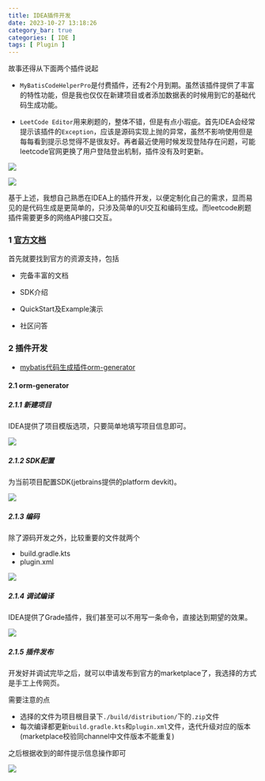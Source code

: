 ```yaml
---
title: IDEA插件开发
date: 2023-10-27 13:18:26
category_bar: true
categories: [ IDE ]
tags: [ Plugin ]
---
```


故事还得从下面两个插件说起

- `MyBatisCodeHelperPro`是付费插件，还有2个月到期。虽然该插件提供了丰富的特性功能，但是我也仅仅在新建项目或者添加数据表的时候用到它的基础代码生成功能。

- `LeetCode Editor`用来刷题的，整体不错，但是有点小瑕疵。首先IDEA会经常提示该插件的`Exception`，应该是源码实现上抛的异常，虽然不影响使用但是每每看到提示总觉得不是很友好。再者最近使用时候发现登陆存在问题，可能leetcode官网更换了用户登陆登出机制，插件没有及时更新。

![](IDEA插件开发/2023-10-27_13-28-31.png)

![](IDEA插件开发/2023-10-27_13-29-49.png)

基于上述，我想自己熟悉在IDEA上的插件开发，以便定制化自己的需求，显而易见的是代码生成是更简单的，只涉及简单的UI交互和编码生成。而leetcode刷题插件需要更多的网络API接口交互。

### 1 [官方文档](https://plugins.jetbrains.com/docs/intellij/welcome.html)

首先就要找到官方的资源支持，包括

- 完备丰富的文档

- SDK介绍

- QuickStart及Example演示

- 社区问答

### 2 插件开发

- [mybatis代码生成插件orm-generator](https://github.com/Bannirui/orm-generator)

#### 2.1 orm-generator

##### 2.1.1 新建项目

IDEA提供了项目模版选项，只要简单地填写项目信息即可。

![](IDEA插件开发/2023-10-27_13-51-07.png)

##### 2.1.2 SDK配置

为当前项目配置SDK(jetbrains提供的platform devkit)。

![](IDEA插件开发/2023-10-27_13-54-45.png)

##### 2.1.3 编码

除了源码开发之外，比较重要的文件就两个

- build.gradle.kts
- plugin.xml

![](IDEA插件开发/2023-10-27_14-02-54.png)

##### 2.1.4 调试编译

IDEA提供了Grade插件，我们甚至可以不用写一条命令，直接达到期望的效果。

![](IDEA插件开发/2023-10-27_14-07-57.png)

##### 2.1.5 插件发布

开发好并调试完毕之后，就可以申请发布到官方的marketplace了，我选择的方式是手工上传网页。

需要注意的点

- 选择的文件为项目根目录下`./build/distribution/`下的`.zip`文件
- 每次编译都更新`build.gradle.kts`和`plugin.xml`文件，迭代升级对应的版本(marketplace校验同channel中文件版本不能重复)

之后根据收到的邮件提示信息操作即可

![](IDEA插件开发/2023-10-27_14-11-32.png)
